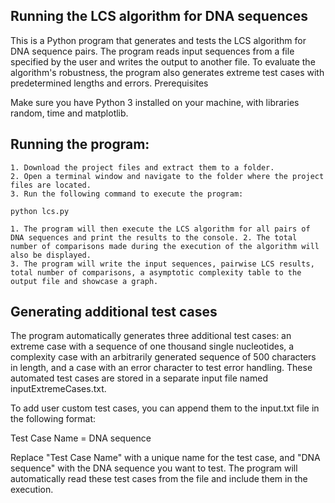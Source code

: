 ## Running the LCS algorithm for DNA sequences

This is a Python program that generates and tests the LCS algorithm for DNA sequence pairs. The program reads input sequences from a file specified by the user and writes the output to another file. To evaluate the algorithm's robustness, the program also generates extreme test cases with predetermined lengths and errors.
Prerequisites

Make sure you have Python 3 installed on your machine, with libraries random, time and matplotlib.

## Running the program:

    1. Download the project files and extract them to a folder.
    2. Open a terminal window and navigate to the folder where the project files are located.
    3. Run the following command to execute the program:

```
python lcs.py
```

    1. The program will then execute the LCS algorithm for all pairs of DNA sequences and print the results to the console. 2. The total number of comparisons made during the execution of the algorithm will also be displayed.
    3. The program will write the input sequences, pairwise LCS results, total number of comparisons, a asymptotic complexity table to the output file and showcase a graph.

## Generating additional test cases

The program automatically generates three additional test cases: an extreme case with a sequence of one thousand single nucleotides, a complexity case with an arbitrarily generated sequence of 500 characters in length, and a case with an error character to test error handling. These automated test cases are stored in a separate input file named inputExtremeCases.txt.

To add user custom test cases, you can append them to the input.txt file in the following format:

Test Case Name = DNA sequence

Replace "Test Case Name" with a unique name for the test case, and "DNA sequence" with the DNA sequence you want to test. The program will automatically read these test cases from the file and include them in the execution.
